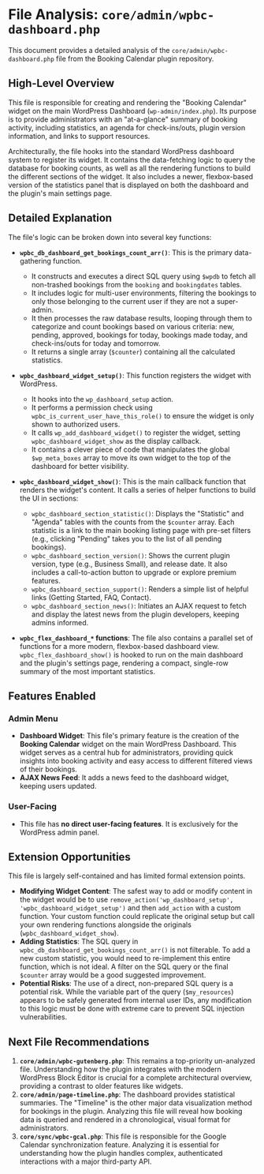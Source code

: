 # File Analysis: `core/admin/wpbc-dashboard.php`

This document provides a detailed analysis of the `core/admin/wpbc-dashboard.php` file from the Booking Calendar plugin repository.

## High-Level Overview

This file is responsible for creating and rendering the "Booking Calendar" widget on the main WordPress Dashboard (`wp-admin/index.php`). Its purpose is to provide administrators with an "at-a-glance" summary of booking activity, including statistics, an agenda for check-ins/outs, plugin version information, and links to support resources.

Architecturally, the file hooks into the standard WordPress dashboard system to register its widget. It contains the data-fetching logic to query the database for booking counts, as well as all the rendering functions to build the different sections of the widget. It also includes a newer, flexbox-based version of the statistics panel that is displayed on both the dashboard and the plugin's main settings page.

## Detailed Explanation

The file's logic can be broken down into several key functions:

-   **`wpbc_db_dashboard_get_bookings_count_arr()`**: This is the primary data-gathering function.
    -   It constructs and executes a direct SQL query using `$wpdb` to fetch all non-trashed bookings from the `booking` and `bookingdates` tables.
    -   It includes logic for multi-user environments, filtering the bookings to only those belonging to the current user if they are not a super-admin.
    -   It then processes the raw database results, looping through them to categorize and count bookings based on various criteria: new, pending, approved, bookings for today, bookings made today, and check-ins/outs for today and tomorrow.
    -   It returns a single array (`$counter`) containing all the calculated statistics.

-   **`wpbc_dashboard_widget_setup()`**: This function registers the widget with WordPress.
    -   It hooks into the `wp_dashboard_setup` action.
    -   It performs a permission check using `wpbc_is_current_user_have_this_role()` to ensure the widget is only shown to authorized users.
    -   It calls `wp_add_dashboard_widget()` to register the widget, setting `wpbc_dashboard_widget_show` as the display callback.
    -   It contains a clever piece of code that manipulates the global `$wp_meta_boxes` array to move its own widget to the top of the dashboard for better visibility.

-   **`wpbc_dashboard_widget_show()`**: This is the main callback function that renders the widget's content. It calls a series of helper functions to build the UI in sections:
    -   `wpbc_dashboard_section_statistic()`: Displays the "Statistic" and "Agenda" tables with the counts from the `$counter` array. Each statistic is a link to the main booking listing page with pre-set filters (e.g., clicking "Pending" takes you to the list of all pending bookings).
    -   `wpbc_dashboard_section_version()`: Shows the current plugin version, type (e.g., Business Small), and release date. It also includes a call-to-action button to upgrade or explore premium features.
    -   `wpbc_dashboard_section_support()`: Renders a simple list of helpful links (Getting Started, FAQ, Contact).
    -   `wpbc_dashboard_section_news()`: Initiates an AJAX request to fetch and display the latest news from the plugin developers, keeping admins informed.

-   **`wpbc_flex_dashboard_*` functions**: The file also contains a parallel set of functions for a more modern, flexbox-based dashboard view. `wpbc_flex_dashboard_show()` is hooked to run on the main dashboard and the plugin's settings page, rendering a compact, single-row summary of the most important statistics.

## Features Enabled

### Admin Menu

-   **Dashboard Widget**: This file's primary feature is the creation of the **Booking Calendar** widget on the main WordPress Dashboard. This widget serves as a central hub for administrators, providing quick insights into booking activity and easy access to different filtered views of their bookings.
-   **AJAX News Feed**: It adds a news feed to the dashboard widget, keeping users updated.

### User-Facing

-   This file has **no direct user-facing features**. It is exclusively for the WordPress admin panel.

## Extension Opportunities

This file is largely self-contained and has limited formal extension points.

-   **Modifying Widget Content**: The safest way to add or modify content in the widget would be to use `remove_action('wp_dashboard_setup', 'wpbc_dashboard_widget_setup')` and then `add_action` with a custom function. Your custom function could replicate the original setup but call your own rendering functions alongside the originals (`wpbc_dashboard_widget_show`).
-   **Adding Statistics**: The SQL query in `wpbc_db_dashboard_get_bookings_count_arr()` is not filterable. To add a new custom statistic, you would need to re-implement this entire function, which is not ideal. A filter on the SQL query or the final `$counter` array would be a good suggested improvement.
-   **Potential Risks**: The use of a direct, non-prepared SQL query is a potential risk. While the variable part of the query (`$my_resources`) appears to be safely generated from internal user IDs, any modification to this logic must be done with extreme care to prevent SQL injection vulnerabilities.

## Next File Recommendations

1.  **`core/admin/wpbc-gutenberg.php`**: This remains a top-priority un-analyzed file. Understanding how the plugin integrates with the modern WordPress Block Editor is crucial for a complete architectural overview, providing a contrast to older features like widgets.
2.  **`core/admin/page-timeline.php`**: The dashboard provides statistical summaries. The "Timeline" is the other major data visualization method for bookings in the plugin. Analyzing this file will reveal how booking data is queried and rendered in a chronological, visual format for administrators.
3.  **`core/sync/wpbc-gcal.php`**: This file is responsible for the Google Calendar synchronization feature. Analyzing it is essential for understanding how the plugin handles complex, authenticated interactions with a major third-party API.

